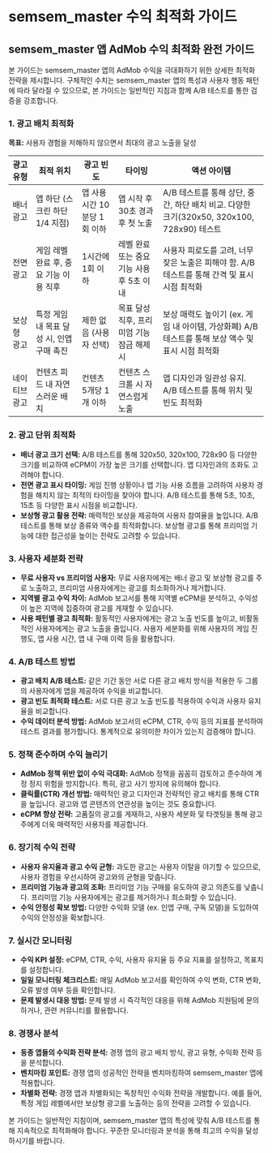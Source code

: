 # semsem_master 수익 최적화 가이드

## semsem_master 앱 AdMob 수익 최적화 완전 가이드

본 가이드는 semsem_master 앱의 AdMob 수익을 극대화하기 위한 상세한 최적화 전략을 제시합니다.  구체적인 수치는 semsem_master 앱의 특성과 사용자 행동 패턴에 따라 달라질 수 있으므로, 본 가이드는 일반적인 지침과 함께 A/B 테스트를 통한 검증을 강조합니다.

### 1. 광고 배치 최적화

**목표:** 사용자 경험을 저해하지 않으면서 최대의 광고 노출을 달성

| 광고 유형 | 최적 위치 | 광고 빈도 | 타이밍 | 액션 아이템 |
|---|---|---|---|---|
| 배너 광고 | 앱 하단 (스크린 하단 1/4 지점)  | 앱 사용 시간 10분당 1회 이하 | 앱 시작 후 30초 경과 후 첫 노출 |  A/B 테스트를 통해 상단, 중간, 하단 배치 비교.  다양한 크기(320x50, 320x100, 728x90) 테스트 |
| 전면 광고 | 게임 레벨 완료 후, 중요 기능 이용 직후 | 1시간에 1회 이하 | 레벨 완료 또는 중요 기능 사용 후 5초 이내 | 사용자 피로도를 고려, 너무 잦은 노출은 피해야 함. A/B 테스트를 통해 간격 및 표시 시점 최적화 |
| 보상형 광고 | 특정 게임 내 목표 달성 시, 인앱 구매 촉진 |  제한 없음 (사용자 선택) | 목표 달성 직후,  프리미엄 기능 잠금 해제 시 | 보상 매력도 높이기 (ex. 게임 내 아이템, 가상화폐) A/B 테스트를 통해 보상 액수 및 표시 시점 최적화 |
| 네이티브 광고 | 컨텐츠 피드 내 자연스러운 배치 | 컨텐츠 5개당 1개 이하 | 컨텐츠 스크롤 시 자연스럽게 노출 | 앱 디자인과 일관성 유지.  A/B 테스트를 통해 위치 및 빈도 최적화 |


### 2. 광고 단위 최적화

* **배너 광고 크기 선택:**  A/B 테스트를 통해 320x50, 320x100, 728x90 등 다양한 크기를 비교하여 eCPM이 가장 높은 크기를 선택합니다.  앱 디자인과의 조화도 고려해야 합니다.
* **전면 광고 표시 타이밍:** 게임 진행 상황이나 앱 기능 사용 흐름을 고려하여 사용자 경험을 해치지 않는 최적의 타이밍을 찾아야 합니다.  A/B 테스트를 통해 5초, 10초, 15초 등 다양한 표시 시점을 비교합니다.
* **보상형 광고 활용 전략:** 매력적인 보상을 제공하여 사용자 참여율을 높입니다.  A/B 테스트를 통해 보상 종류와 액수를 최적화합니다.  보상형 광고를 통해 프리미엄 기능에 대한 접근성을 높이는 전략도 고려할 수 있습니다.


### 3. 사용자 세분화 전략

* **무료 사용자 vs 프리미엄 사용자:** 무료 사용자에게는 배너 광고 및 보상형 광고를 주로 노출하고, 프리미엄 사용자에게는 광고를 최소화하거나 제거합니다.
* **지역별 광고 수익 차이:**  AdMob 보고서를 통해 지역별 eCPM을 분석하고, 수익성이 높은 지역에 집중하여 광고를 게재할 수 있습니다.
* **사용 패턴별 광고 최적화:**  활동적인 사용자에게는 광고 노출 빈도를 높이고, 비활동적인 사용자에게는 광고 노출을 줄입니다.  사용자 세분화를 위해 사용자의 게임 진행도, 앱 사용 시간, 앱 내 구매 이력 등을 활용합니다.


### 4. A/B 테스트 방법

* **광고 배치 A/B 테스트:**  같은 기간 동안 서로 다른 광고 배치 방식을 적용한 두 그룹의 사용자에게 앱을 제공하여 수익을 비교합니다.
* **광고 빈도 최적화 테스트:** 서로 다른 광고 노출 빈도를 적용하여 수익과 사용자 유지율을 비교합니다.
* **수익 데이터 분석 방법:** AdMob 보고서의 eCPM, CTR, 수익 등의 지표를 분석하여 테스트 결과를 평가합니다.  통계적으로 유의미한 차이가 있는지 검증해야 합니다.


### 5. 정책 준수하며 수익 늘리기

* **AdMob 정책 위반 없이 수익 극대화:** AdMob 정책을 꼼꼼히 검토하고 준수하여 계정 정지 위험을 방지합니다.  특히, 광고 사기 방지에 유의해야 합니다.
* **클릭률(CTR) 개선 방법:** 매력적인 광고 디자인과 전략적인 광고 배치를 통해 CTR을 높입니다.  광고와 앱 콘텐츠의 연관성을 높이는 것도 중요합니다.
* **eCPM 향상 전략:**  고품질의 광고를 게재하고,  사용자 세분화 및 타겟팅을 통해 광고주에게 더욱 매력적인 사용자를 제공합니다.


### 6. 장기적 수익 전략

* **사용자 유지율과 광고 수익 균형:**  과도한 광고는 사용자 이탈을 야기할 수 있으므로, 사용자 경험을 우선시하여 광고와의 균형을 맞춥니다.
* **프리미엄 기능과 광고의 조화:**  프리미엄 기능 구매를 유도하여 광고 의존도를 낮춥니다.  프리미엄 기능 사용자에게는 광고를 제거하거나 최소화할 수 있습니다.
* **수익 안정성 확보 방법:**  다양한 수익화 모델 (ex. 인앱 구매, 구독 모델)을 도입하여 수익의 안정성을 확보합니다.


### 7. 실시간 모니터링

* **수익 KPI 설정:** eCPM, CTR, 수익, 사용자 유지율 등 주요 지표를 설정하고, 목표치를 설정합니다.
* **일일 모니터링 체크리스트:** 매일 AdMob 보고서를 확인하여 수익 변화, CTR 변화, 오류 발생 여부 등을 확인합니다.
* **문제 발생시 대응 방법:** 문제 발생 시 즉각적인 대응을 위해 AdMob 지원팀에 문의하거나, 관련 커뮤니티를 활용합니다.


### 8. 경쟁사 분석

* **동종 앱들의 수익화 전략 분석:** 경쟁 앱의 광고 배치 방식, 광고 유형, 수익화 전략 등을 분석합니다.
* **벤치마킹 포인트:** 경쟁 앱의 성공적인 전략을 벤치마킹하여 semsem_master 앱에 적용합니다.
* **차별화 전략:**  경쟁 앱과 차별화되는 독창적인 수익화 전략을 개발합니다.  예를 들어, 특정 게임 레벨에서만 보상형 광고를 노출하는 등의 전략을 고려할 수 있습니다.


본 가이드는 일반적인 지침이며, semsem_master 앱의 특성에 맞춰  A/B 테스트를 통해 지속적으로 최적화해야 합니다.  꾸준한 모니터링과 분석을 통해 최고의 수익을 달성하시기를 바랍니다.
